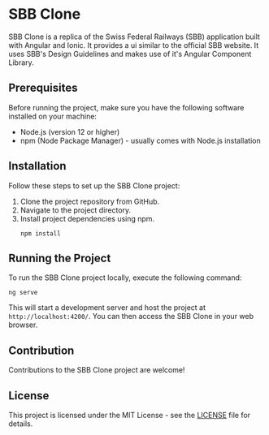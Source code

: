 # SBB Clone

SBB Clone is a replica of the Swiss Federal Railways (SBB) application built with Angular and Ionic. It provides a ui similar to the official SBB website. It uses SBB's Design Guidelines and makes use of it's Angular Component Library.

## Prerequisites

Before running the project, make sure you have the following software installed on your machine:

- Node.js (version 12 or higher)
- npm (Node Package Manager) - usually comes with Node.js installation

## Installation
Follow these steps to set up the SBB Clone project:

1. Clone the project repository from GitHub.
2. Navigate to the project directory.
3. Install project dependencies using npm.
   ```shell
   npm install
   ```

## Running the Project

To run the SBB Clone project locally, execute the following command:

```shell
ng serve
```

This will start a development server and host the project at `http://localhost:4200/`.
You can then access the SBB Clone in your web browser.

## Contribution

Contributions to the SBB Clone project are welcome!

## License
This project is licensed under the MIT License - see the [LICENSE](LICENSE) file for details.
